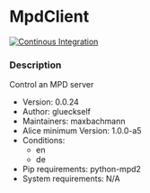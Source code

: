 # MpdClient

[![Continous Integration](https://gitlab.com/project-alice-assistant/skills/skill_MpdClient/badges/master/pipeline.svg)](https://gitlab.com/project-alice-assistant/skills/skill_MpdClient/pipelines/latest)

### Description
Control an MPD server

- Version: 0.0.24
- Author: glueckself
- Maintainers: maxbachmann
- Alice minimum Version: 1.0.0-a5
- Conditions:
  - en
  - de
- Pip requirements: python-mpd2
- System requirements: N/A
